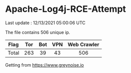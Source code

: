 
# Apache-Log4j-RCE-Attempt

Last update : 12/13/2021 05:00:06 UTC

The file contains 506 unique ip.

| Flag | Tor | Bot | VPN | Web Crawler|
| :---:   | :-: | :-: | :-: | :-: |
| Total | 263 | 39 | 43 | 506 |

Getting from https://www.greynoise.io